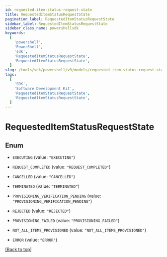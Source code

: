 ```yaml
---
id: requested-item-status-request-state
title: RequestedItemStatusRequestState
pagination_label: RequestedItemStatusRequestState
sidebar_label: RequestedItemStatusRequestState
sidebar_class_name: powershellsdk
keywords:
  [
    'powershell',
    'PowerShell',
    'sdk',
    'RequestedItemStatusRequestState',
    'RequestedItemStatusRequestState',
  ]
slug: /tools/sdk/powershell/v3/models/requested-item-status-request-state
tags:
  [
    'SDK',
    'Software Development Kit',
    'RequestedItemStatusRequestState',
    'RequestedItemStatusRequestState',
  ]
---
```


# RequestedItemStatusRequestState

## Enum

- `EXECUTING` (value: `"EXECUTING"`)

- `REQUEST_COMPLETED` (value: `"REQUEST_COMPLETED"`)

- `CANCELLED` (value: `"CANCELLED"`)

- `TERMINATED` (value: `"TERMINATED"`)

- `PROVISIONING_VERIFICATION_PENDING` (value: `"PROVISIONING_VERIFICATION_PENDING"`)

- `REJECTED` (value: `"REJECTED"`)

- `PROVISIONING_FAILED` (value: `"PROVISIONING_FAILED"`)

- `NOT_ALL_ITEMS_PROVISIONED` (value: `"NOT_ALL_ITEMS_PROVISIONED"`)

- `ERROR` (value: `"ERROR"`)

[[Back to top]](#)
